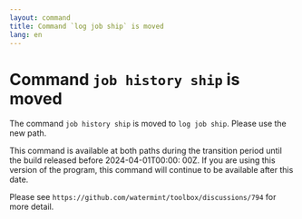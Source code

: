 ```yaml
---
layout: command
title: Command `log job ship` is moved
lang: en
---
```


# Command `job history ship` is moved

The command `job history ship` is moved to `log job ship`. Please use the new path.

This command is available at both paths during the transition period until the build released before 2024-04-01T00:00:
00Z. If you are using this version of the program, this command will continue to be available after this date.

Please see `https://github.com/watermint/toolbox/discussions/794` for more detail.


